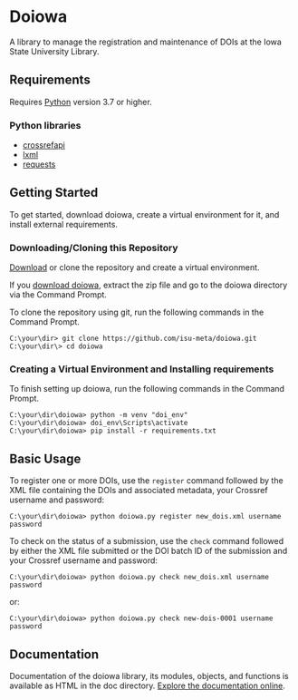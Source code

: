 # Doiowa

A library to manage the registration and maintenance of DOIs at the Iowa
State University Library.

## Requirements

Requires [Python](https://www.python.org/) version 3.7 or higher.

### Python libraries

- [crossrefapi](https://github.com/fabiobatalha/crossrefapi)
- [lxml](https://lxml.de/)
- [requests](https://2.python-requests.org/en/master/)

## Getting Started

To get started, download doiowa, create a virtual environment for it, and
install external requirements.

### Downloading/Cloning this Repository

[Download](https://github.com/isu-meta/doiowa/archive/master.zip) or clone
the repository and create a virtual environment.

If you [download doiowa](https://github.com/isu-meta/doiowa/archive/master.zip),
extract the zip file and go to the doiowa directory via the Command Prompt.

To clone the repository using git, run the following commands in the Command
Prompt.

```console
C:\your\dir> git clone https://github.com/isu-meta/doiowa.git
C:\your\dir\> cd doiowa
```

### Creating a Virtual Environment and Installing requirements

To finish setting up doiowa, run the following commands in the Command Prompt.

```console
C:\your\dir\doiowa> python -m venv "doi_env"
C:\your\dir\doiowa> doi_env\Scripts\activate
C:\your\dir\doiowa> pip install -r requirements.txt
```

## Basic Usage

To register one or more DOIs, use the `register` command followed by the
XML file containing the DOIs and associated metadata, your Crossref username
and password:

```console
C:\your\dir\doiowa> python doiowa.py register new_dois.xml username password
```

To check on the status of a submission, use the `check` command followed
by either the XML file submitted or the DOI batch ID of the submission and
your Crossref username and password:

```console
C:\your\dir\doiowa> python doiowa.py check new_dois.xml username password
```

or:

```console
C:\your\dir\doiowa> python doiowa.py check new-dois-0001 username password
```

## Documentation

Documentation of the doiowa library, its modules, objects, and functions is
available as HTML in the doc directory. [Explore the documentation online](http://htmlpreview.github.io/?https://github.com/isu-meta/doiowa/blob/master/doc/doiowa/index.html).

